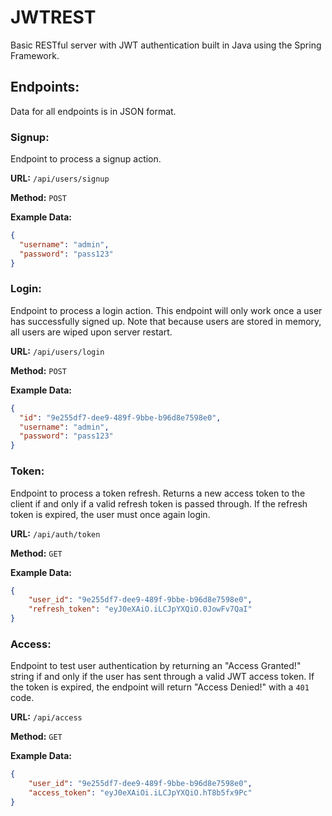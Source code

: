 # JWTREST

Basic RESTful server with JWT authentication built in Java using the Spring
Framework.

## Endpoints:

Data for all endpoints is in JSON format.

### Signup:
Endpoint to process a signup action.

**URL:** `/api/users/signup`

**Method:** `POST` 

**Example Data:**
```json
{
  "username": "admin",
  "password": "pass123"
}
```

### Login:
Endpoint to process a login action. This endpoint will only work once a user has 
successfully signed up. Note that because users are stored in memory, all users 
are wiped upon server restart. 

**URL:** `/api/users/login`

**Method:** `POST`

**Example Data:**
```json
{
  "id": "9e255df7-dee9-489f-9bbe-b96d8e7598e0", 
  "username": "admin",
  "password": "pass123"
}
```

### Token:
Endpoint to process a token refresh. Returns a new access token to the client 
if and only if a valid refresh token is passed through. If the refresh token is
expired, the user must once again login.

**URL:** `/api/auth/token`

**Method:** `GET`

**Example Data:**
```json
{
    "user_id": "9e255df7-dee9-489f-9bbe-b96d8e7598e0",
    "refresh_token": "eyJ0eXAiO.iLCJpYXQiO.0JowFv7QaI" 
}
```

### Access:
Endpoint to test user authentication by returning an "Access Granted!" string if
and only if the user has sent through a valid JWT access token. If the token is 
expired, the endpoint will return "Access Denied!" with a `401` code.

**URL:** `/api/access`

**Method:** `GET`

**Example Data:**
```json
{
    "user_id": "9e255df7-dee9-489f-9bbe-b96d8e7598e0",
    "access_token": "eyJ0eXAiOi.iLCJpYXQiO.hT8b5fx9Pc"
}
```